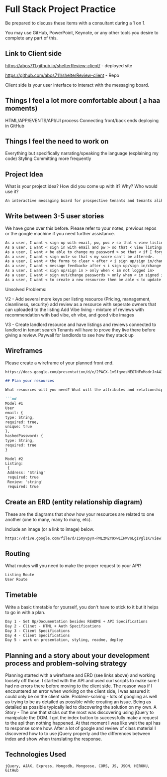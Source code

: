 # Full Stack Project Practice

Be prepared to discuss these items with a consultant during a 1 on 1.

You may use GitHub, PowerPoint, Keynote, or any other tools you desire to
complete any part of this.

## Link to Client side

https://abos711.github.io/shelterReview-client/ - deployed site

https://github.com/abos711/shelterReview-client - Repo

Client side is your user interface to interact with the messaging board.

## Things I feel a lot more comfortable about ( a haa moments)

HTML/APP/EVENTS/API/UI process
Connecting front/back ends
deploying in GitHub

## Things I feel the need to work on

Everything but specifically narrating/speaking the language (explaining my code)
Styling
Committing more frequently

## Project Idea

What is your project idea?  How did you come up with it? Why? Who would use it?

```md
An interactive messaging board for prospective tenants and tenants alike to provide a better understanding of living conditions before signing on the dotted line.

```

## Write between 3-5 user stories

We have gone over this before. Please refer to your notes, previous repos or the
google machine if you need further assistance.

```md
As a user, I want < sign up with email, pw, pwc > so that < view listings >.
As a user, I want < sign in with email and pw > so that < view listings >.
As a user, I want < be able to change my password > so that < if I forget my password>.
As a user, I want < sign out> so that < my score can't be altered>.
As a user, I want < the forms to clear > after < i sign up/sign in/change password/sign out>
As a user, I want < message feedback> after < i sign up/sign in/change password/sign out>
As a user, I want < sign up/sign in > only when < im not logged in>
As a user, I want < sign out/change passwords > only when < im signed in>
As a user, I want < to create a new resource> then be able < to update or delete the resource>
```
Unsolved Problems:

V2 - Add several more keys per listing resource (Pricing, management, cleanliness, security)
     add review as a resource with seperate owners that can uploaded to the listing
     Add Vibe living - mixture of reviews with recommendation with bad vibe, eh vibe, and good vibe images


V3 - Create landlord resource and have listings and reviews connected to landlord in tenant search
     Tenants will have to prove they live there before giving a review.
     Paywall for landlords to see how they stack up


## Wireframes

Please create a wireframe of your planned front end.

```md
https://docs.google.com/presentation/d/e/2PACX-1vSfqvosNEG7HFoModrJrA4JNP3x7D6y7zTzhYvZiCRw73JWG4YpIWazzLt2ItdamRHCJMinNjYJvXbb/pub?start=false&loop=false&delayms=3000```

## Plan your resources

What resources will you need? What will the attributes and relationships be?

```md
Model #1
User
email: {
type: String,
required: true,
unique: true
},
hashedPassword: {
type: String,
required: true
}

Model #2
Listing:
 {
 Address: 'String'
 required: true
 Review: 'string'
 required: true


```

## Create an ERD (entity relationship diagram)

These are the diagrams that show how your resources are related to one another
(one to many, many to many, etc).

Include an image (or a link to image) below.

```md
https://drive.google.com/file/d/1SmyvpyX-PMLzM2Y9xw1IHWvoLgIVgl1K/view?usp=sharing
```

## Routing

What routes will you need to make the proper request to your API?

```md
Listing Route
User Route
```

## Timetable

Write a basic timetable for yourself, you don't have to stick to it but it
helps to go in with a plan.

```md
Day 1 - Set Up/Documentation besides README + API Specifications
Day 2 - Clinet - HTML + Auth Specifications
Day 3 - Client Specifications
Day 4 - Client Specifications
Day 5 - work on presentation, styling, readme, deploy
```
## Planning and a story about your development process and problem-solving strategy

Planning started with a wireframe and ERD (see links above) and working loosely off those. I started
with the API and used curl scripts to make sure I had no errors there before moving to the client side. The reason was if I encountered an error when working on the client side, I was assured it could only be on the client side.
Problem-solving - lots of googling as well as trying to be as detailed as possible while creating an issue. Being as detailed as possible typically led to discovering the solution on my own.
A Story - The one that sticks out the most was discovering using jQuery to manipulate the DOM. I got the index button to successfully make a request to the api then nothing happened. At that moment I was like wait the api has to response some how. After a lot of google and review of class material I discovered how to to use jQuery properly and the differences between index and show when translating the response.

## Technologies Used

```
jQuery, AJAX, Express, Mongodb, Mongoose, CORS, JS, JSON, HEROKU, GitHub
```
